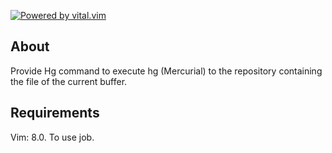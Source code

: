 [![Powered by vital.vim](https://img.shields.io/badge/powered%20by-vital.vim-80273f.svg)](https://github.com/vim-jp/vital.vim)

## About

Provide Hg command to execute hg (Mercurial) to the repository containing the file of the current buffer.

## Requirements

Vim: 8.0. To use job.

